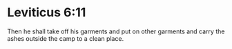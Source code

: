 # Leviticus 6:11

Then he shall take off his garments and put on other garments and carry the ashes outside the camp to a clean place.
